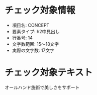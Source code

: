 # チェック対象情報

- 項目名: CONCEPT
- 要素タイプ: h2中見出し
- 行番号: 14
- 文字数範囲: 15～18文字
- 実際の文字数: 17文字

# チェック対象テキスト

オールハンド施術で美しさをサポート